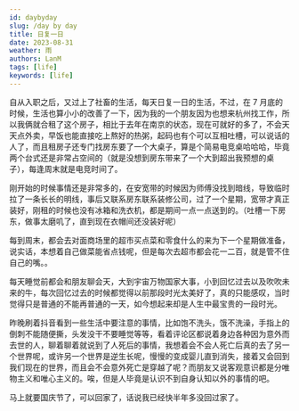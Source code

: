 ```yaml
---
id: daybyday
slug: /day by day
title: 日复一日
date: 2023-08-31
weather: 雨
authors: LanM
tags: [life]
keywords: [life]
---
```


自从入职之后，又过上了社畜的生活，每天日复一日的生活，不过，在 7 月底的时候，生活也算小小的改善了一下，因为我的一个朋友因为也想来杭州找工作，所以我俩就合租了这个房子，相比于去年在南京的状态，现在可就好的多了，不会天天点外卖，早饭也能直接吃上熬好的热粥，起码也有个可以互相吐槽，可以说话的人了，而且租房子还专门找房东要了一个大桌子，算是个简易电竞桌哈哈哈，毕竟两个台式还是非常占空间的（就是没想到房东带来了一个大到超出我预想的桌子），每逢周末就是电竞时间了。

刚开始的时候事情还是非常多的，在安宽带的时候因为师傅没找到暗线，导致临时拉了一条长长的明线，事后又联系房东联系装修公司，过了一个星期，宽带才真正装好，刚租的时候也没有冰箱和洗衣机，都是期间一点一点送到的。（吐槽一下房东，做事太磨叽了，直到现在衣帽间还没装好呢）

每到周末，都会去对面商场里的超市买点菜和零食什么的来为下一个星期做准备，说实话，本想着自己做菜能省点钱呢，但是每次去超市都会花一二百，就是管不住自己的嘴。。

每天睡觉前都会和朋友聊会天，大到宇宙万物国家大事，小到回忆过去以及吹吹未来的牛，每次回忆过去的时候都觉得以前那段时光太美好了，真的只能感叹，当时觉得只是普通的不能再普通的一天，如今想起来却是人生中最宝贵的一段时光。

昨晚刷着抖音看到一些生活中要注意的事情，比如饱不洗头，饿不洗澡，手指上的倒刺不能随便撕，头发没干不要睡觉等等，看着评论区都说着身边各种因为意外而去世的人，聊着聊着就说到了人死后的事情，我想着会不会人死亡后真的去了另一个世界呢，或许另一个世界是逆生长呢，慢慢的变成婴儿直到消失，接着又会回到我们现在的世界，而且会不会意外死亡是穿越了呢？而朋友又说客观意识都是分唯物主义和唯心主义的。唉，但是人毕竟是认识不到自身认知以外的事情的吧。

马上就要国庆节了，可以回家了，话说我已经快半年多没回过家了。
